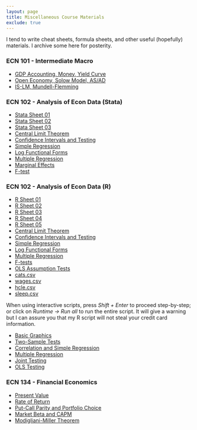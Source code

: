 ```yaml
---
layout: page
title: Miscellaneous Course Materials
exclude: true
---
```


I tend to write cheat sheets, formula sheets, and other useful (hopefully)
materials. I archive some here for posterity.

### ECN 101 - Intermediate Macro
* [GDP Accounting, Money, Yield Curve](101-gdp.pdf)
* [Open Economy, Solow Model, AS/AD](101-solow.pdf)
* [IS-LM, Mundell-Flemming](101-islm.pdf)

### ECN 102 - Analysis of Econ Data (Stata)
* [Stata Sheet 01](102-stata-01.pdf)
* [Stata Sheet 02](102-stata-02.pdf)
* [Stata Sheet 03](102-stata-03.pdf)
* [Central Limit Theorem](102-CLT.pdf)
* [Confidence Intervals and Testing](102-CI_htest_pvalue.pdf)
* [Simple Regression](102-simpleregressions.pdf)
* [Log Functional Forms](102-logfunctionalforms.pdf)
* [Multiple Regression](102-multipleregression.pdf)
* [Marginal Effects](102-marginaleffects.pdf)
* [F-test](102-ftest.pdf)

### ECN 102 - Analysis of Econ Data (R)
* [R Sheet 01](102-Rsheet-01.pdf)
* [R Sheet 02](102-Rsheet-02.pdf)
* [R Sheet 03](102-Rsheet-03.pdf)
* [R Sheet 04](102-Rsheet-04.pdf)
* [R Sheet 05](102-Rsheet-05.pdf)
* [Central Limit Theorem](102-R-CLT.pdf)
* [Confidence Intervals and Testing](102-CI_htest_pvalue.pdf)
* [Simple Regression](102-R-simpleregressions.pdf)
* [Log Functional Forms](102-R-logfunctionalforms.pdf)
* [Multiple Regression](102-R-multipleregressions.pdf)
* [F-tests](102-R-ftest.pdf)
* [OLS Assumption Tests](102-R-OLStests.pdf)
* [cats.csv](cats.csv)
* [wages.csv](wages.csv)
* [hcle.csv](hcle.csv)
* [sleep.csv](sleep.csv)

When using interactive scripts, press *Shift + Enter* to proceed step-by-step; or
click on *Runtime -> Run all* to run the entire script. It will give a warning but I
can assure you that my R script will not steal your credit card information.
* [Basic Graphics](https://colab.research.google.com/drive/1TkTdZ4FAGHhuL8acM3uNGhHQ95kvbd7e?usp=sharing)
* [Two-Sample Tests](https://colab.research.google.com/drive/1p8SiTIS6PCAFTn7h3Rrz63b4Q2fguW1J?usp=sharing)
* [Correlation and Simple Regression](https://colab.research.google.com/drive/1UOofb_0qcgF68enCL2bYtN7U3zfZbqPy?usp=sharing)
* [Multiple Regression](https://colab.research.google.com/drive/105kjMxIhP0B-le4pDYBKfTIP43ByTxYN?usp=sharing)
* [Joint Testing](https://colab.research.google.com/drive/17niELnclHU6QLx8c58KLpcOy5Ks9WWWM?usp=sharing)
* [OLS Testing](https://colab.research.google.com/drive/1vglGVMTmW_FBXBvS_HAdulacAZVpsAYW?usp=sharing)


### ECN 134 - Financial Economics
* [Present Value](134-presentvalue.pdf)
* [Rate of Return](134-rateofreturn.pdf)
* [Put-Call Parity and Portfolio Choice](134-putcallchoice.pdf)
* [Market Beta and CAPM](134-capm.pdf)
* [Modigliani-Miller Theorem](134-mm.pdf)
